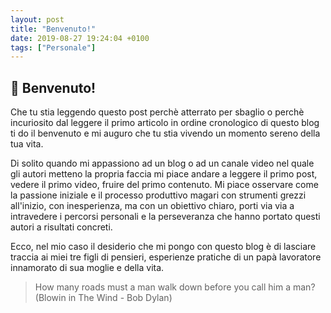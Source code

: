 ```yaml
---
layout: post
title: "Benvenuto!"
date: 2019-08-27 19:24:04 +0100
tags: ["Personale"]
---
```


## :man: Benvenuto!

Che tu stia leggendo questo post perchè atterrato per sbaglio o perchè incuriosito dal leggere il primo articolo in ordine cronologico di questo blog ti do il benvenuto e mi auguro che tu stia vivendo un momento sereno della tua vita.

Di solito quando mi appassiono ad un blog o ad un canale video nel quale gli autori metteno la propria faccia mi piace andare a leggere il primo post, vedere il primo video, fruire del primo contenuto. Mi piace osservare come la passione iniziale e il processo produttivo magari con strumenti grezzi all'inizio, con inesperienza, ma con un obiettivo chiaro, porti via via
a intravedere i percorsi personali e la perseveranza che hanno portato questi autori a risultati concreti.

Ecco, nel mio caso il desiderio che mi pongo con questo blog è di lasciare traccia ai miei tre figli di pensieri, esperienze pratiche di un papà lavoratore innamorato di sua moglie e della vita.

> How many roads must a man walk down before you call him a man? (Blowin in The Wind - Bob Dylan)
